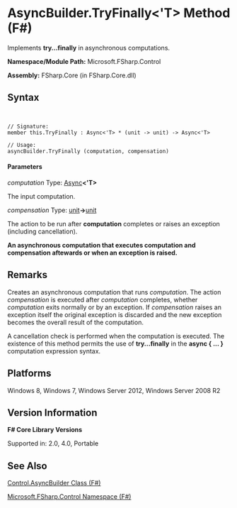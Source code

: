 # AsyncBuilder.TryFinally<'T> Method (F#)

Implements **try...finally** in asynchronous computations.

**Namespace/Module Path:** Microsoft.FSharp.Control

**Assembly:** FSharp.Core (in FSharp.Core.dll)


## Syntax


```


// Signature:
member this.TryFinally : Async<'T> * (unit -> unit) -> Async<'T>

// Usage:
asyncBuilder.TryFinally (computation, compensation)

```



#### Parameters
*computation*
Type: [Async](http://msdn.microsoft.com/en-us/library/e0b28ea2-dea5-4021-b2b9-d7d4761babde)**&lt;'T&gt;**


The input computation.


*compensation*
Type: [unit](http://msdn.microsoft.com/en-us/library/00b837c2-6c8a-483a-87d3-0479c64037a7)**-&gt;**[unit](http://msdn.microsoft.com/en-us/library/00b837c2-6c8a-483a-87d3-0479c64037a7)


The action to be run after **computation** completes or raises an exception (including cancellation).



**An asynchronous computation that executes computation and compensation aftewards or when an exception is raised.**
## Remarks
Creates an asynchronous computation that runs *computation*. The action *compensation* is executed after *computation* completes, whether *computation* exits normally or by an exception. If *compensation* raises an exception itself the original exception is discarded and the new exception becomes the overall result of the computation.

A cancellation check is performed when the computation is executed. The existence of this method permits the use of **try...finally** in the **async { ... }** computation expression syntax.


## Platforms
Windows 8, Windows 7, Windows Server 2012, Windows Server 2008 R2


## Version Information
**F# Core Library Versions**

Supported in: 2.0, 4.0, Portable




## See Also
[Control.AsyncBuilder Class &#40;F&#35;&#41;](Control.AsyncBuilder-Class-%28FSharp%29.md)

[Microsoft.FSharp.Control Namespace &#40;F&#35;&#41;](Microsoft.FSharp.Control-Namespace-%28FSharp%29.md)

